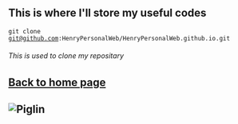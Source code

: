 ## This is where I'll store my useful codes
<code>git clone git@github.com:HenryPersonalWeb/HenryPersonalWeb.github.io.git</code>  
###### This is used to clone my repositary
## [Back to home page](https:henrypersonalweb.github.io/home/)
## ![Piglin](https://henrypersonalweb.github.io/pictures/piglin.gif/)

